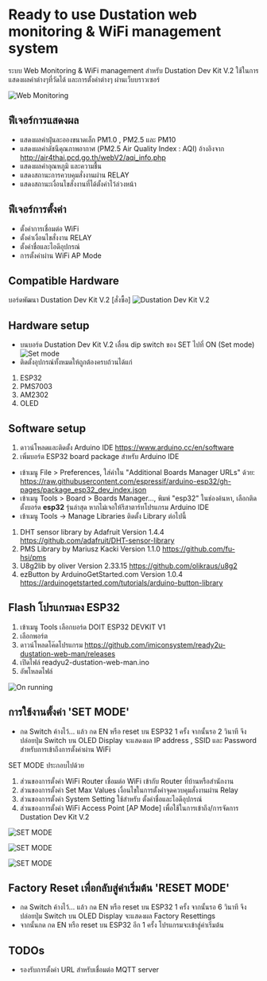 # Ready to use Dustation web monitoring & WiFi management system

ระบบ Web Monitoring & WiFi management สำหรับ Dustation Dev Kit V.2 ใช้ในการแสดงผลค่าต่างๆที่วัดได้ และการตั้งค่าต่างๆ ผ่านเว็บบราวเซอร์

![Web Monitoring](https://github.com/imiconsystem/ready2u-dustation-web-man/blob/b7508535267f3c21c48bd1a8b9a6dfdcc2f51ac2/images/143814-1.jpg)

## ฟีเจอร์การแสดงผล
- แสดงผลค่าฝุ่นละอองขนาดเล็ก PM1.0 , PM2.5 และ PM10
- แสดงผลค่าดัชนีคุณภาพอากาศ (PM2.5 Air Quality Index : AQI) อ้างอิงจาก http://air4thai.pcd.go.th/webV2/aqi_info.php
- แสดงผลค่าอุณหภูมิ และความชื้น
- แสดงสถานะการควบคุมสั่งงานผ่าน RELAY
- แสดงสถานะเงื่อนไขสั่งงานที่ได้ตั้งค่าไว้ล่วงหน้า

## ฟีเจอร์การตั้งค่า
- ตั้งค่าการเชื่อมต่อ WiFi
- ตั้งค่าเงื่อนไขสั่งงาน RELAY
- ตั้งค่าชื่อและไอดีอุปกรณ์
- การตั้งค่าผ่าน WiFi AP Mode

## Compatible Hardware
บอร์ดพัฒนา Dustation Dev Kit V.2 [สั่งซื้อ]
![Dustation Dev Kit V.2](https://github.com/imiconsystem/ready2u-dustation-web-man/blob/694120d0fe497af0d9d4f870288c20bf4b264d62/images/20220909_152200.jpg)

## Hardware setup
- บนบอร์ด Dustation Dev Kit V.2 เลื่อน dip switch ของ SET ไปที่ ON (Set mode)
![Set mode](https://github.com/imiconsystem/ready2u-dustation-web-man/blob/a418ae1c30acb8eda29e7d59d3fbe9fe521b0a15/images/pms-set.jpg)
- ติดตั้งอุปกรณ์ทั้งหมดให้ถูกต้องครบถ้วนได้แก่
1. ESP32
2. PMS7003
3. AM2302
4. OLED


## Software setup
1. ดาวน์โหลดและติดตั้ง Arduino IDE https://www.arduino.cc/en/software
2. เพิ่มบอร์ด ESP32 board package สำหรับ Arduino IDE
- เข้าเมนู File > Preferences, ใส่ค่าใน "Additional Boards Manager URLs" ด้วย: https://raw.githubusercontent.com/espressif/arduino-esp32/gh-pages/package_esp32_dev_index.json
- เข้าเมนู Tools > Board > Boards Manager..., พิมพ์ "esp32" ในช่องค้นหา, เลือกติดตั้งบอร์ด ****esp32**** รุ่นล่าสุด หากไม่เจอให้รีสาตาร์ทโปรแกรม Arduino IDE
- เข้าเมนู Tools -> Manage Libraries ติดตั้ง Library ต่อไปนี้
1. DHT sensor library by Adafruit Version 1.4.4 https://github.com/adafruit/DHT-sensor-library
2. PMS Library by Mariusz Kacki Version 1.1.0 https://github.com/fu-hsi/pms
3. U8g2lib by oliver Version 2.33.15 https://github.com/olikraus/u8g2
4. ezButton by ArduinoGetStarted.com Version 1.0.4 https://arduinogetstarted.com/tutorials/arduino-button-library

## Flash โปรแกรมลง ESP32
1. เข้าเมนู Tools เลือกบอร์ด DOIT ESP32 DEVKIT V1
2. เลือกพอร์ต
3. ดาวน์โหลดโค๊ดโปรแกรม https://github.com/imiconsystem/ready2u-dustation-web-man/releases
4. เปิดไฟล์ readyu2-dustation-web-man.ino
5. อัพโหลดไฟล์

![On running](https://github.com/imiconsystem/ready2u-dustation-web-man/blob/8295b6e236ca6e23bd5ed517b748eebe14d9c49d/images/running.gif)

## การใช้งานตั้งค่า 'SET MODE' 
- กด Switch ค้างไว้… แล้ว กด EN หรือ reset บน ESP32 1 ครั้ง จากนั้นรอ 2 วินาที จึงปล่อยปุ่ม Switch บน OLED Display จะแสดงผล IP address , SSID และ Password สำหรับการเข้าถึงการตั้งค่าผ่าน WiFi

SET MODE ประกอบไปด้วย

1. ส่วนของการตั้งค่า WiFi Router เชื่อมต่อ WiFi เข้ากับ Router ที่บ้านหรือสำนักงาน
2. ส่วนของการตั้งค่า Set Max Values เงื่อนไขในการตั้งค่าจุดควบคุมสั่งงานผ่าน Relay
3. ส่วนของการตั้งค่า System Setting ใช้สำหรับ ตั้งค่าชื่อและไอดีอุปกรณ์
4. ส่วนของการตั้งค่า WiFi Access Point [AP Mode] เพื่อใช้ในการเข้าถึง/การจัดการ Dustation Dev Kit V.2

![SET MODE](https://github.com/imiconsystem/ready2u-dustation-web-man/blob/b7508535267f3c21c48bd1a8b9a6dfdcc2f51ac2/images/143818-1.jpg)

![SET MODE](https://github.com/imiconsystem/ready2u-dustation-web-man/blob/b7508535267f3c21c48bd1a8b9a6dfdcc2f51ac2/images/143819-1.jpg)

![SET MODE](https://github.com/imiconsystem/ready2u-dustation-web-man/blob/b7508535267f3c21c48bd1a8b9a6dfdcc2f51ac2/images/143820-1.jpg)

## Factory Reset เพื่อกลับสู่ค่าเริ่มต้น 'RESET MODE'

- กด Switch ค้างไว้… แล้ว กด EN หรือ reset บน ESP32 1 ครั้ง จากนั้นรอ 6 วินาที จึงปล่อยปุ่ม Switch บน OLED Display จะแสดงผล Factory Resettings
- จากนั้นกด กด EN หรือ reset บน ESP32 อีก 1 ครั้ง โปรแกรมจะเข้าสู่ค่าเริ่มต้น

## TODOs
- รองรับการตั้งค่า URL สำหรับเชื่อมต่อ MQTT server